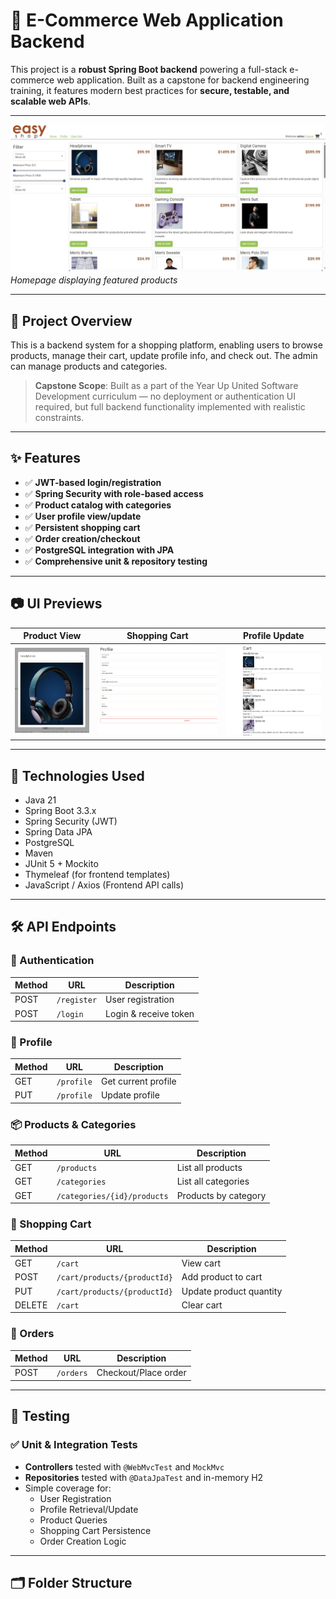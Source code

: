 

# 🛒 E-Commerce Web Application Backend

This project is a **robust Spring Boot backend** powering a full-stack e-commerce web application. Built as a capstone for backend engineering training, it features modern best practices for **secure, testable, and scalable web APIs**.

---

![Homepage](src/main/resources/static/homepageES.png)
*Homepage displaying featured products*

---

## 🚀 Project Overview

This is a backend system for a shopping platform, enabling users to browse products, manage their cart, update profile info, and check out. The admin can manage products and categories.

> **Capstone Scope**: Built as a part of the Year Up United Software Development curriculum — no deployment or authentication UI required, but full backend functionality implemented with realistic constraints.

---

## ✨ Features

- ✅ **JWT-based login/registration**
- ✅ **Spring Security with role-based access**
- ✅ **Product catalog with categories**
- ✅ **User profile view/update**
- ✅ **Persistent shopping cart**
- ✅ **Order creation/checkout**
- ✅ **PostgreSQL integration with JPA**
- ✅ **Comprehensive unit & repository testing**

---

## 📷 UI Previews

| Product View | Shopping Cart | Profile Update |
|--------------|----------------|----------------|
| ![Products](src/main/resources/static/productViewES.png) | ![Cart](src/main/resources/static/ProfileUpdateES.png) | ![Profile](src/main/resources/static/shoppingCartES.png) |

---

## 🔧 Technologies Used

- Java 21
- Spring Boot 3.3.x
- Spring Security (JWT)
- Spring Data JPA
- PostgreSQL
- Maven
- JUnit 5 + Mockito
- Thymeleaf (for frontend templates)
- JavaScript / Axios (Frontend API calls)

---

## 🛠️ API Endpoints

### 🔐 Authentication

| Method | URL        | Description          |
|--------|------------|----------------------|
| POST   | `/register` | User registration    |
| POST   | `/login`    | Login & receive token |

### 👤 Profile

| Method | URL       | Description          |
|--------|-----------|----------------------|
| GET    | `/profile` | Get current profile  |
| PUT    | `/profile` | Update profile       |

### 📦 Products & Categories

| Method | URL                         | Description              |
|--------|-----------------------------|--------------------------|
| GET    | `/products`                 | List all products        |
| GET    | `/categories`              | List all categories      |
| GET    | `/categories/{id}/products`| Products by category     |

### 🛒 Shopping Cart

| Method | URL                              | Description                 |
|--------|----------------------------------|-----------------------------|
| GET    | `/cart`                          | View cart                   |
| POST   | `/cart/products/{productId}`     | Add product to cart         |
| PUT    | `/cart/products/{productId}`     | Update product quantity     |
| DELETE | `/cart`                          | Clear cart                  |

### 🧾 Orders

| Method | URL      | Description        |
|--------|-----------|--------------------|
| POST   | `/orders` | Checkout/Place order |

---

## 🧪 Testing

### ✅ Unit & Integration Tests

- **Controllers** tested with `@WebMvcTest` and `MockMvc`
- **Repositories** tested with `@DataJpaTest` and in-memory H2
- Simple coverage for:
    - User Registration
    - Profile Retrieval/Update
    - Product Queries
    - Shopping Cart Persistence
    - Order Creation Logic

---

## 🗂️ Folder Structure

